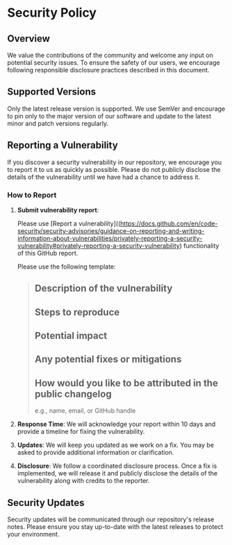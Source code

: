 # Security Policy

## Overview

We value the contributions of the community and welcome any input on potential security issues.
To ensure the safety of our users, we encourage following responsible disclosure practices described in this document.

## Supported Versions

Only the latest release version is supported.
We use SemVer and encourage to pin only to the major version of our software and update to the latest minor and patch versions regularly.

## Reporting a Vulnerability

If you discover a security vulnerability in our repository, we encourage you to report it to us as quickly as possible.
Please do not publicly disclose the details of the vulnerability until we have had a chance to address it.

### How to Report

1. **Submit vulnerability report**:

   Please use [Report a vulnerability]((https://docs.github.com/en/code-security/security-advisories/guidance-on-reporting-and-writing-information-about-vulnerabilities/privately-reporting-a-security-vulnerability#privately-reporting-a-security-vulnerability) functionality of this GitHub report.

   Please use the following template:

   > ## Description of the vulnerability
   >
   > ## Steps to reproduce
   >
   > ## Potential impact
   >
   > ## Any potential fixes or mitigations
   >
   > ## How would you like to be attributed in the public changelog
   >
   > e.g., name, email, or GitHub handle

3. **Response Time**:
   We will acknowledge your report within 10 days and provide a timeline for fixing the vulnerability.

4. **Updates**:
   We will keep you updated as we work on a fix.
   You may be asked to provide additional information or clarification.

5. **Disclosure**:
   We follow a coordinated disclosure process.
   Once a fix is implemented, we will release it and publicly disclose the details of the vulnerability along with credits to the reporter.

## Security Updates

Security updates will be communicated through our repository's release notes.
Please ensure you stay up-to-date with the latest releases to protect your environment.
